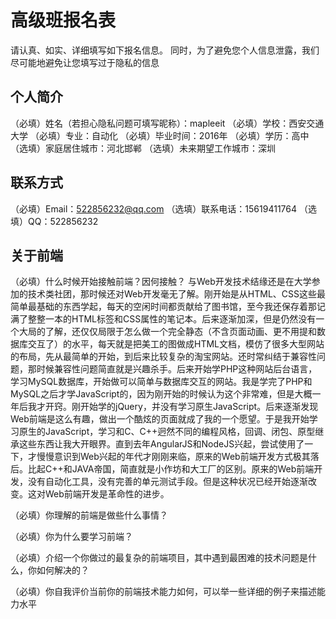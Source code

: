 # 高级班报名表

请认真、如实、详细填写如下报名信息。
同时，为了避免您个人信息泄露，我们尽可能地避免让您填写过于隐私的信息

## 个人简介

（必填）姓名（若担心隐私问题可填写昵称）：mapleeit
（必填）学校：西安交通大学
（必填）专业：自动化
（必填）毕业时间：2016年
（必填）学历：高中
（选填）家庭居住城市：河北邯郸
（选填）未来期望工作城市：深圳

## 联系方式

（必填）Email：522856232@qq.com
（选填）联系电话：15619411764
（选填）QQ：522856232

## 关于前端

（必填）什么时候开始接触前端？因何接触？
与Web开发技术结缘还是在大学参加的技术类社团，那时候还对Web开发毫无了解。刚开始是从HTML、CSS这些最简单最基础的东西学起，每天的空闲时间都贡献给了图书馆，至今我还保存着那记满了整整一本的HTML标签和CSS属性的笔记本。后来逐渐加深，但是仍然没有一个大局的了解，还仅仅局限于怎么做一个完全静态（不含页面动画、更不用提和数据库交互了）的水平，每天就是把美工的图做成HTML文档，模仿了很多大型网站的布局，先从最简单的开始，到后来比较复杂的淘宝网站。还时常纠结于兼容性问题，那时候兼容性问题简直就是兴趣杀手。后来开始学PHP这种网站后台语言，学习MySQL数据库，开始做可以简单与数据库交互的网站。我是学完了PHP和MySQL之后才学JavaScript的，因为刚开始的时候认为这个非常难，但是大概一年后我才开窍。刚开始学的jQuery，并没有学习原生JavaScript。后来逐渐发现Web前端是这么有趣，做出一个酷炫的页面就成了我的一个愿望。于是我开始学习原生的JavaScript，学习和C、C++迥然不同的编程风格，回调、闭包、原型继承这些东西让我大开眼界。直到去年AngularJS和NodeJS兴起，尝试使用了一下，才慢慢意识到Web兴起的年代才刚刚来临，原来的Web前端开发方式极其落后。比起C++和JAVA帝国，简直就是小作坊和大工厂的区别。原来的Web前端开发，没有自动化工具，没有完善的单元测试手段。但是这种状况已经开始逐渐改变。这对Web前端开发是革命性的进步。

（必填）你理解的前端是做些什么事情？

（必填）你为什么要学习前端？

（必填）介绍一个你做过的最复杂的前端项目，其中遇到最困难的技术问题是什么，你如何解决的？

（必填）你自我评价当前你的前端技术能力如何，可以举一些详细的例子来描述能力水平

